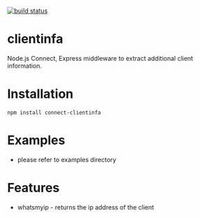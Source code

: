 [![build status](https://secure.travis-ci.org/truepattern/connect-clientinfa.png)](http://travis-ci.org/truepattern/connect-clientinfa)
# clientinfa
Node.js Connect, Express middleware to extract additional client information.

# Installation
 `npm install connect-clientinfa`

# Examples
 * please refer to examples directory

# Features 
 * whatsmyip - returns the ip address of the client 

